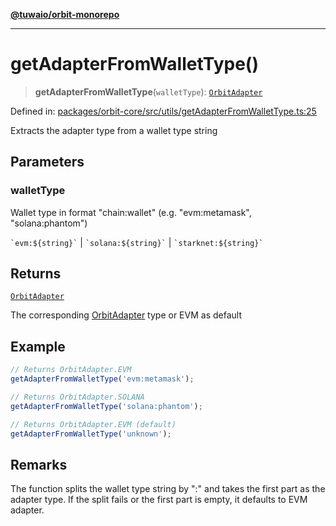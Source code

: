 [**@tuwaio/orbit-monorepo**](../../../README.md)

***

# getAdapterFromWalletType()

> **getAdapterFromWalletType**(`walletType`): [`OrbitAdapter`](../enumerations/OrbitAdapter.md)

Defined in: [packages/orbit-core/src/utils/getAdapterFromWalletType.ts:25](https://github.com/TuwaIO/orbit/blob/0e690ed089c4cb231a3cc1cb79fa073c5b92650b/packages/orbit-core/src/utils/getAdapterFromWalletType.ts#L25)

Extracts the adapter type from a wallet type string

## Parameters

### walletType

Wallet type in format "chain:wallet" (e.g. "evm:metamask", "solana:phantom")

`` `evm:${string}` `` | `` `solana:${string}` `` | `` `starknet:${string}` ``

## Returns

[`OrbitAdapter`](../enumerations/OrbitAdapter.md)

The corresponding [OrbitAdapter](../enumerations/OrbitAdapter.md) type or EVM as default

## Example

```typescript
// Returns OrbitAdapter.EVM
getAdapterFromWalletType('evm:metamask');

// Returns OrbitAdapter.SOLANA
getAdapterFromWalletType('solana:phantom');

// Returns OrbitAdapter.EVM (default)
getAdapterFromWalletType('unknown');
```

## Remarks

The function splits the wallet type string by ":" and takes the first part as the adapter type.
If the split fails or the first part is empty, it defaults to EVM adapter.
